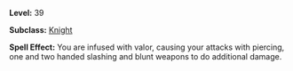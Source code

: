 <!-- TITLE: Skill: Valor -->

**Level:** 39

**Subclass:** [Knight](knight)

**Spell Effect:**  You are infused with valor, causing your attacks with piercing, one and two handed slashing and blunt weapons to do additional damage.